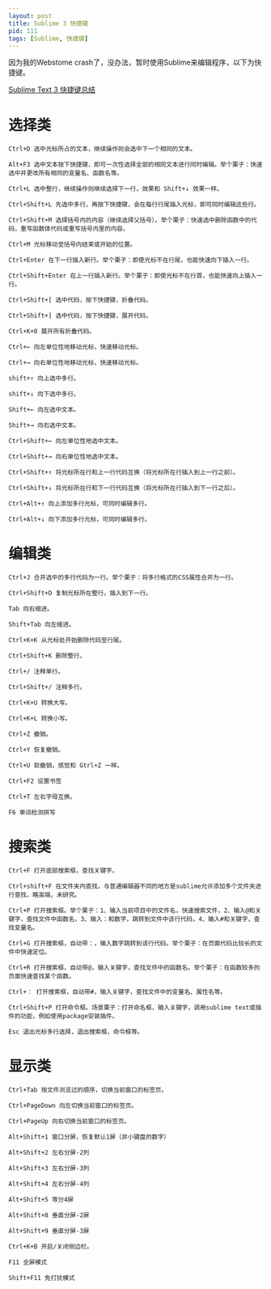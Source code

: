 ```yaml
---
layout: post
title: Sublime 3 快捷键
pid: 111
tags: [Sublime, 快捷键]
---
```


因为我的Webstome crash了，没办法，暂时使用Sublime来编辑程序，以下为快捷键。

[Sublime Text 3 快捷键总结](https://www.douban.com/note/362268947/)


# 选择类

	Ctrl+D 选中光标所占的文本，继续操作则会选中下一个相同的文本。

	Alt+F3 选中文本按下快捷键，即可一次性选择全部的相同文本进行同时编辑。举个栗子：快速选中并更改所有相同的变量名、函数名等。

	Ctrl+L 选中整行，继续操作则继续选择下一行，效果和 Shift+↓ 效果一样。

	Ctrl+Shift+L 先选中多行，再按下快捷键，会在每行行尾插入光标，即可同时编辑这些行。

	Ctrl+Shift+M 选择括号内的内容（继续选择父括号）。举个栗子：快速选中删除函数中的代码，重写函数体代码或重写括号内里的内容。

	Ctrl+M 光标移动至括号内结束或开始的位置。

	Ctrl+Enter 在下一行插入新行。举个栗子：即使光标不在行尾，也能快速向下插入一行。

	Ctrl+Shift+Enter 在上一行插入新行。举个栗子：即使光标不在行首，也能快速向上插入一行。

	Ctrl+Shift+[ 选中代码，按下快捷键，折叠代码。

	Ctrl+Shift+] 选中代码，按下快捷键，展开代码。

	Ctrl+K+0 展开所有折叠代码。

	Ctrl+← 向左单位性地移动光标，快速移动光标。

	Ctrl+→ 向右单位性地移动光标，快速移动光标。

	shift+↑ 向上选中多行。

	shift+↓ 向下选中多行。

	Shift+← 向左选中文本。

	Shift+→ 向右选中文本。

	Ctrl+Shift+← 向左单位性地选中文本。

	Ctrl+Shift+→ 向右单位性地选中文本。

	Ctrl+Shift+↑ 将光标所在行和上一行代码互换（将光标所在行插入到上一行之前）。

	Ctrl+Shift+↓ 将光标所在行和下一行代码互换（将光标所在行插入到下一行之后）。

	Ctrl+Alt+↑ 向上添加多行光标，可同时编辑多行。

	Ctrl+Alt+↓ 向下添加多行光标，可同时编辑多行。

# 编辑类

	Ctrl+J 合并选中的多行代码为一行。举个栗子：将多行格式的CSS属性合并为一行。

	Ctrl+Shift+D 复制光标所在整行，插入到下一行。

	Tab 向右缩进。

	Shift+Tab 向左缩进。

	Ctrl+K+K 从光标处开始删除代码至行尾。

	Ctrl+Shift+K 删除整行。

	Ctrl+/ 注释单行。

	Ctrl+Shift+/ 注释多行。

	Ctrl+K+U 转换大写。

	Ctrl+K+L 转换小写。

	Ctrl+Z 撤销。

	Ctrl+Y 恢复撤销。

	Ctrl+U 软撤销，感觉和 Gtrl+Z 一样。

	Ctrl+F2 设置书签

	Ctrl+T 左右字母互换。

	F6 单词检测拼写

# 搜索类

	Ctrl+F 打开底部搜索框，查找关键字。

	Ctrl+shift+F 在文件夹内查找，与普通编辑器不同的地方是sublime允许添加多个文件夹进行查找，略高端，未研究。

	Ctrl+P 打开搜索框。举个栗子：1、输入当前项目中的文件名，快速搜索文件，2、输入@和关键字，查找文件中函数名，3、输入：和数字，跳转到文件中该行代码，4、输入#和关键字，查找变量名。

	Ctrl+G 打开搜索框，自动带：，输入数字跳转到该行代码。举个栗子：在页面代码比较长的文件中快速定位。

	Ctrl+R 打开搜索框，自动带@，输入关键字，查找文件中的函数名。举个栗子：在函数较多的页面快速查找某个函数。

	Ctrl+： 打开搜索框，自动带#，输入关键字，查找文件中的变量名、属性名等。

	Ctrl+Shift+P 打开命令框。场景栗子：打开命名框，输入关键字，调用sublime text或插件的功能，例如使用package安装插件。

	Esc 退出光标多行选择，退出搜索框，命令框等。

# 显示类

	Ctrl+Tab 按文件浏览过的顺序，切换当前窗口的标签页。

	Ctrl+PageDown 向左切换当前窗口的标签页。

	Ctrl+PageUp 向右切换当前窗口的标签页。

	Alt+Shift+1 窗口分屏，恢复默认1屏（非小键盘的数字）

	Alt+Shift+2 左右分屏-2列

	Alt+Shift+3 左右分屏-3列

	Alt+Shift+4 左右分屏-4列

	Alt+Shift+5 等分4屏

	Alt+Shift+8 垂直分屏-2屏

	Alt+Shift+9 垂直分屏-3屏

	Ctrl+K+B 开启/关闭侧边栏。

	F11 全屏模式

	Shift+F11 免打扰模式

